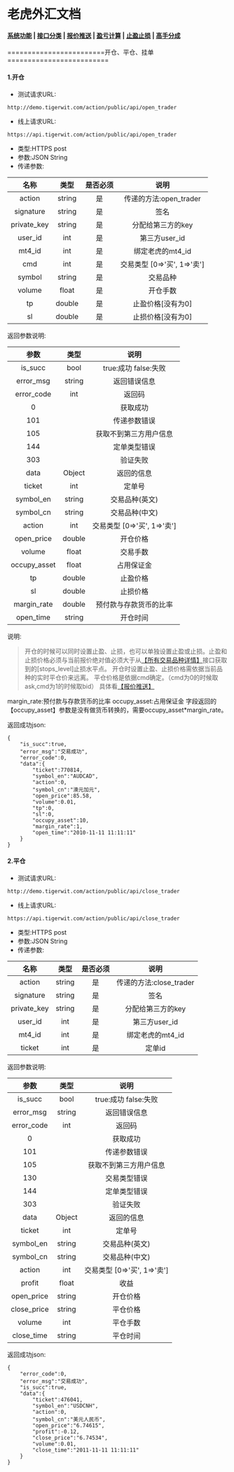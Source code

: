 # 老虎外汇文档

#### [系统功能](/) |  [接口分类](/api/category.html) | [报价推送](/quote.html) | [盈亏计算](/formula.html) | [止盈止损](/level.html) | [高手分成](/bouns.html)

========================开仓、平仓、挂单=========================

#### <span id = "open_trader">1.开仓</span> 

* 测试请求URL:
```
http://demo.tigerwit.com/action/public/api/open_trader
```
* 线上请求URL:
```
https://api.tigerwit.com/action/public/api/open_trader
```
* 类型:HTTPS post
* 参数:JSON String
* 传递参数:

|名称|类型|是否必须|说明|
|:--:|:--:|:--:|:--:|
|action|string|是|传递的方法:open_trader|
|signature|string|是|签名|
|private_key|string|是|分配给第三方的key|
|user_id|int|是|第三方user_id|
|mt4_id|int|是|绑定老虎的mt4_id|
|cmd|int|是|交易类型 [0=>'买', 1=>'卖'] |
|symbol|string|是|交易品种|
|volume|float|是|开仓手数|
|tp|double|是|止盈价格[没有为0]|
|sl|double|是|止损价格[没有为0]|

返回参数说明:

|参数|类型|说明|
|:--:|:--:|:--:|
|is_succ|bool|true:成功 false:失败|
|error_msg|string|返回错误信息|
|error_code|int|返回码|
|0| |获取成功|
|101| |传递参数错误|
|105| |获取不到第三方用户信息|
|144| |定单类型错误|
|303| |验证失败|
|data|Object|返回的信息|
|ticket|int|定单号|
|symbol_en|string|交易品种(英文)|
|symbol_cn|string|交易品种(中文)|
|action|int|交易类型  [0=>'买', 1=>'卖']|
|open_price|double|开仓价格|
|volume|float|交易手数|
|occupy_asset|float|占用保证金|
|tp|double|止盈价格|
|sl|double|止损价格|
|margin_rate|double|预付款与存款货币的比率|
|open_time|string|开仓时间|

说明:
>开仓的时候可以同时设置止盈、止损，也可以单独设置止盈或止损。止盈和止损价格必须与当前报价绝对值必须大于从[【所有交易品种详情】](/api/symbols.html#symbol_list_info)接口获取到的[stops_level]止损水平点。
开仓时设置止盈、止损价格需依据当前品种的实时平仓价来远离。
平仓价格是依据cmd确定。（cmd为0的时候取ask,cmd为1的时候取bid）
具体看[【报价推送】](/quote.html)

margin_rate:预付款与存款货币的比率
occupy_asset:占用保证金
字段返回的【occupy_asset】参数是没有做货币转换的，需要occupy_asset*margin_rate。

返回成功json:
```
{
    "is_succ":true,
    "error_msg":"交易成功",
    "error_code":0,
    "data":{
        "ticket":770814,
        "symbol_en":"AUDCAD",
        "action":0,
        "symbol_cn":"澳元加元",
        "open_price":85.58,
        "volume":0.01,
        "tp":0,
        "sl":0,
        "occupy_asset":10,
        "margin_rate":1,
        "open_time":"2010-11-11 11:11:11"
    }
}
```

#### <span id = "close_trader">2.平仓</span> 

* 测试请求URL:
```
http://demo.tigerwit.com/action/public/api/close_trader
```
* 线上请求URL:
```
https://api.tigerwit.com/action/public/api/close_trader
```
* 类型:HTTPS post
* 参数:JSON String
* 传递参数:

|名称|类型|是否必须|说明|
|:--:|:--:|:--:|:--:|
|action|string|是|传递的方法:close_trader|
|signature|string|是|签名|
|private_key|string|是|分配给第三方的key|
|user_id|int|是|第三方user_id|
|mt4_id|int|是|绑定老虎的mt4_id|
|ticket|int|是|定单id|

返回参数说明:

|参数|类型|说明|
|:--:|:--:|:--:|
|is_succ|bool|true:成功 false:失败|
|error_msg|string|返回错误信息|
|error_code|int|返回码|
|0| |获取成功|
|101| |传递参数错误|
|105| |获取不到第三方用户信息|
|130| |交易类型错误|
|144| |定单类型错误|
|303| |验证失败|
|data|Object|返回的信息|
|ticket|int|定单号|
|symbol_en|string|交易品种(英文)|
|symbol_cn|string|交易品种(中文)|
|action| int |交易类型  [0=>'买', 1=>'卖']|
|profit| float |收益|
|open_price|string|开仓价格|
|close_price|string|平仓价格|
|volume|int|平仓手数|
|close_time|string|平仓时间|

返回成功json:
```
{
    "error_code":0,
    "error_msg":"交易成功",
    "is_succ":true,
    "data":{
        "ticket":476041,
        "symbol_en":"USDCNH",
        "action":0,
        "symbol_cn":"美元人民币",
        "open_price":"6.74615",
        "profit":-0.12,
        "close_price":"6.74534",
        "volume":0.01,
        "close_time":"2011-11-11 11:11:11"
    }
}
```



